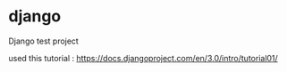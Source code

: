 # django
Django test project

used this tutorial :
https://docs.djangoproject.com/en/3.0/intro/tutorial01/
